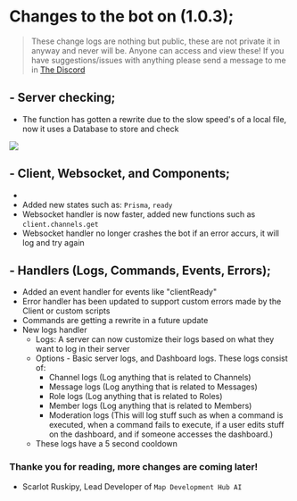 # Changes to the bot on (1.0.3);

>  These change logs are nothing but public, these are not private it in anyway and never will be. Anyone can access and view these! If you have suggestions/issues with anything please send a message to me in [The Discord]("https://discord.gg/8t69CgCyb5")

## - Server checking;
* The function has gotten a rewrite due to the slow speed's of a local file, now it uses a Database to store and check
<img src="https://scarlot.flaxe.app/r/5JEBCU1poG.png" />

## - Client, Websocket, and Components;
* 
* Added new states such as: `Prisma`, `ready`
* Websocket handler is now faster, added new functions such as `client.channels.get`
* Websocket handler no longer crashes the bot if an error accurs, it will log and try again


## - Handlers (Logs, Commands, Events, Errors);
* Added an event handler for events like "clientReady"
* Error handler has been updated to support custom errors made by the Client or custom scripts
* Commands are getting a rewrite in a future update
* New logs handler
    - Logs: A server can now customize their logs based on what they want to log in their server
    - Options - Basic server logs, and Dashboard logs. These logs consist of:
        - Channel logs (Log anything that is related to Channels)
        - Message logs (Log anything that is related to Messages)
        - Role logs (Log anything that is related to Roles)
        - Member logs (Log anything that is related to Members)
        - Moderation logs (This will log stuff such as when a command is executed, when a command fails to execute, if a user edits stuff on the dashboard, and if someone accesses the dashboard.)
    - These logs have a 5 second cooldown
### Thanke you for reading, more changes are coming later!
- Scarlot Ruskipy, Lead Developer of `Map Development Hub AI`
